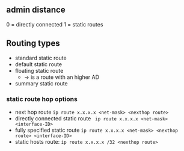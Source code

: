 ## admin distance

0 =  directly connected
1 =  static routes

## Routing types

- standard static route
- default static route
- floating static route 
	- -> is a route with an higher AD
- summary static route

### static route hop options

- next hop route `ip route x.x.x.x <net-mask> <nexthop route>`
- directly connected static route ` ip route x.x.x.x <net-mask> <interface-ID>`
- fully specified static route `ip route x.x.x.x <net-mask> <nexthop route> <interface-ID>`
- static hosts route: `ip route x.x.x.x /32 <nexthop route>`